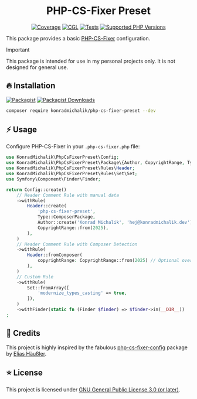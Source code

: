 <div align="center">

# PHP-CS-Fixer Preset

[![Coverage](https://img.shields.io/coverallsCoverage/github/jackd248/php-cs-fixer-preset?logo=coveralls)](https://coveralls.io/github/jackd248/php-cs-fixer-preset)
[![CGL](https://img.shields.io/github/actions/workflow/status/jackd248/php-cs-fixer-preset/cgl.yml?label=cgl&logo=github)](https://github.com/jackd248/php-cs-fixer-preset/actions/workflows/cgl.yml)
[![Tests](https://img.shields.io/github/actions/workflow/status/jackd248/php-cs-fixer-preset/tests.yml?label=tests&logo=github)](https://github.com/jackd248/php-cs-fixer-preset/actions/workflows/tests.yml)
[![Supported PHP Versions](https://img.shields.io/packagist/dependency-v/konradmichalik/php-cs-fixer-preset/php?logo=php)](https://packagist.org/packages/konradmichalik/php-cs-fixer-preset)

</div>

This package provides a basic [PHP-CS-Fixer](https://github.com/PHP-CS-Fixer/PHP-CS-Fixer) configuration.

> [!IMPORTANT]
> This package is intended for use in my personal projects only. It is not designed for general use.

## 🔥 Installation

[![Packagist](https://img.shields.io/packagist/v/konradmichalik/php-cs-fixer-preset?label=version&logo=packagist)](https://packagist.org/packages/konradmichalik/php-cs-fixer-preset)
[![Packagist Downloads](https://img.shields.io/packagist/dt/konradmichalik/php-cs-fixer-preset?color=brightgreen)](https://packagist.org/packages/konradmichalik/php-cs-fixer-preset)

```bash
composer require konradmichalik/php-cs-fixer-preset --dev
```

## ⚡ Usage

Configure PHP-CS-Fixer in your `.php-cs-fixer.php` file:

```php
use KonradMichalik\PhpCsFixerPreset\Config;
use KonradMichalik\PhpCsFixerPreset\Package\{Author, CopyrightRange, Type};
use KonradMichalik\PhpCsFixerPreset\Rules\Header;
use KonradMichalik\PhpCsFixerPreset\Rules\Set\Set;
use Symfony\Component\Finder\Finder;

return Config::create()
    // Header Comment Rule with manual data
    ->withRule(
        Header::create(
            'php-cs-fixer-preset',
            Type::ComposerPackage,
            Author::create('Konrad Michalik', 'hej@konradmichalik.dev'),
            CopyrightRange::from(2025),
        ),
    )
    // Header Comment Rule with Composer Detection
    ->withRule(
        Header::fromComposer(
            copyrightRange: CopyrightRange::from(2025) // Optional overwrite specific composer information
        ),
    )
    // Custom Rule
    ->withRule(
        Set::fromArray([
            'modernize_types_casting' => true,
        ]),
    )
    ->withFinder(static fn (Finder $finder) => $finder->in(__DIR__))
;
```

## 💎 Credits

This project is highly inspired by the fabulous [php-cs-fixer-config](https://github.com/eliashaeussler/php-cs-fixer-config) package by [Elias Häußler](https://github.com/eliashaeussler).

## ⭐ License

This project is licensed under [GNU General Public License 3.0 (or later)](LICENSE).
